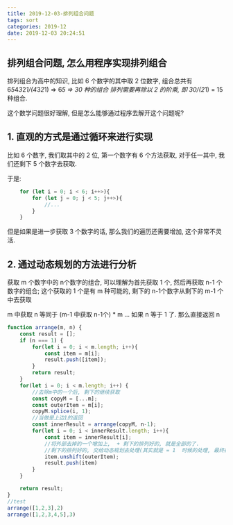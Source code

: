 ```yaml
---
title: 2019-12-03-排列组合问题
tags: sort
categories: 2019-12
date: 2019-12-03 20:24:51
---
```



## 排列组合问题, 怎么用程序实现排列组合

排列组合为高中的知识, 比如 6 个数字的其中取 2 位数字, 组合总共有
6*5*4*3*2*1/(4*3*2*1) => 6*5 => 30 种的组合
排列需要再除以 2 的阶乘, 即 30/(2*1) = 15 种组合.

这个数学问题很好理解, 但是怎么能够通过程序去解开这个问题呢?

## 1. 直观的方式是通过循环来进行实现

比如 6 个数字, 我们取其中的 2 位,
第一个数字有 6 个方法获取, 对于任一其中, 我们还剩下 5 个数字去获取.

于是:

```javascript
    for (let i = 0; i < 6; i++>){
        for (let j = 0; j < 5; j++>){
            //...
        }
    }
```

但是如果是进一步获取 3 个数字的话, 那么我们的遍历还需要增加, 这个非常不灵活.

## 2. 通过动态规划的方法进行分析

获取 m 个数字中的 n个数字的组合, 可以理解为首先获取 1 个, 然后再获取 n-1 个数字的组合;
这个获取的 1 个是有 m 种可能的, 剩下的 n-1个数字从剩下的 m-1 个中去获取

m 中获取 n 等同于 (m-1 中获取 n-1个) * m
...
如果 n 等于 1 了. 那么直接返回 n

```javascript
function arrange(m, n) {
    const result = [];
    if (n === 1) {
        for(let i = 0; i < m.length; i++){
            const item = m[i];
            result.push([item]);
        }
        return result;
    }
    for(let i = 0; i < m.length; i++) {
        //去除m中的一个后, 剩下的继续获取
        const copyM = [...m];
        const outerItem = m[i];
        copyM.splice(i, 1);
        //当做是上边1的返回
        const innerResult = arrange(copyM, n-1);
        for(let i = 0; i < innerResult.length; i++){
            const item = innerResult[i];
            //将外部去掉的一个增加上,  + 剩下的排列好的, 就是全部的了.
            //剩下的排列好的, 交给动态规划去处理(其实就是 = 1  时候的处理, 最终都会归到 = 1 上边去.)
            item.unshift(outerItem);
            result.push(item)
        }
    }

    return result;
}
//test
arrange([1,2,3],2)
arrange([1,2,3,4,5],3)

```
